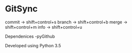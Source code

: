 # GitSync

commit -> shift+control+s
branch -> shift+control+b
merge -> shift+control+m
info -> shift+control+u


Dependenices 
 -pyGithub  


Developed using Python 3.5

